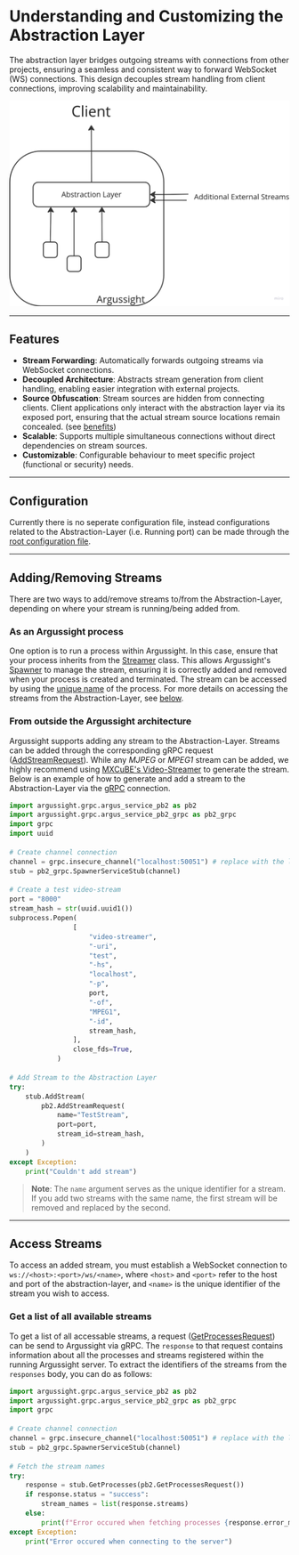 # Understanding and Customizing the Abstraction Layer

The abstraction layer bridges outgoing streams with connections from other projects, ensuring a seamless and consistent way to forward WebSocket (WS) connections. This design decouples stream handling from client connections, improving scalability and maintainability.

![Abstraction-Layer](../images/Abstraction-Layer.svg)

---

## Features

- **Stream Forwarding**: Automatically forwards outgoing streams via WebSocket connections.
- **Decoupled Architecture**: Abstracts stream generation from client handling, enabling easier integration with external projects.
- **Source Obfuscation**: Stream sources are hidden from connecting clients. Client applications only interact with the abstraction layer via its exposed port, ensuring that the actual stream source locations remain concealed. (see [benefits](overview.md#benefits-of-source-obfuscation))
- **Scalable**: Supports multiple simultaneous connections without direct dependencies on stream sources.
- **Customizable**: Configurable behaviour to meet specific project (functional or security) needs.

---

## Configuration

Currently there is no seperate configuration file, instead configurations related to the Abstraction-Layer (i.e. Running port) can be made through the [root configuration file](../usage/configurations.md#root-configuration).

---

## Adding/Removing Streams

There are two ways to add/remove streams to/from the Abstraction-Layer, depending on where your stream is running/being added from.

### As an Argussight process

One option is to run a process within Argussight. In this case, ensure that your process inherits from the [Streamer](vprocess.md#streamer) class. This allows Argussight's [Spawner](spawner.md) to manage the stream, ensuring it is correctly added and removed when your process is created and terminated. The stream can be accessed by using the [unique name](vprocess.md#) of the process. For more details on accessing the streams from the Abstraction-Layer, see [below](#access-streams).

### From outside the Argussight architecture

Argussight supports adding any stream to the Abstraction-Layer. Streams can be added through the corresponding gRPC request ([AddStreamRequest](../usage/grpc.md#available-requests)). While any *MJPEG* or *MPEG1* stream can be added, we highly recommend using [MXCuBE's Video-Streamer](https://github.com/mxcube/video-streamer) to generate the stream. Below is an example of how to generate and add a stream to the Abstraction-Layer via the [gRPC](../usage/grpc.md) connection.

```python
import argussight.grpc.argus_service_pb2 as pb2
import argussight.grpc.argus_service_pb2_grpc as pb2_grpc
import grpc
import uuid

# Create channel connection
channel = grpc.insecure_channel("localhost:50051") # replace with the location of your GRPC channel
stub = pb2_grpc.SpawnerServiceStub(channel)

# Create a test video-stream
port = "8000"
stream_hash = str(uuid.uuid1())
subprocess.Popen(
                [
                    "video-streamer",
                    "-uri",
                    "test",
                    "-hs",
                    "localhost",
                    "-p",
                    port,
                    "-of",
                    "MPEG1",
                    "-id",
                    stream_hash,
                ],
                close_fds=True,
            )

# Add Stream to the Abstraction Layer
try:
    stub.AddStream(
        pb2.AddStreamRequest(
            name="TestStream",
            port=port,
            stream_id=stream_hash,
        )
    )
except Exception:
    print("Couldn't add stream")
```

> **Note**: The `name` argument serves as the unique identifier for a stream. If you add two streams with the same name, the first stream will be removed and replaced by the second.

---

## Access Streams

To access an added stream, you must establish a WebSocket connection to `ws://<host>:<port>/ws/<name>`, where `<host>` and `<port>` refer to the host and port of the abstraction-layer, and `<name>` is the unique identifier of the stream you wish to access.

### Get a list of all available streams

To get a list of all accessable streams, a request ([GetProcessesRequest](../usage/grpc.md#available-requests)) can be send to Argussight via gRPC. The `response` to that request contains information about all the processes and streams registered within the running Argussight server. To extract the identifiers of the streams from the `responses` body, you can do as follows:

```python
import argussight.grpc.argus_service_pb2 as pb2
import argussight.grpc.argus_service_pb2_grpc as pb2_grpc
import grpc

# Create channel connection
channel = grpc.insecure_channel("localhost:50051") # replace with the location of your GRPC channel
stub = pb2_grpc.SpawnerServiceStub(channel)

# Fetch the stream names
try:
    response = stub.GetProcesses(pb2.GetProcessesRequest())
    if response.status = "success":
        stream_names = list(response.streams)
    else:
        print(f"Error occured when fetching processes {response.error_message}")
except Exception:
    print("Error occured when connecting to the server")
```

